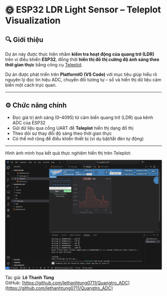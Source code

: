 # 🌞 ESP32 LDR Light Sensor – Teleplot Visualization

## 🔍 Giới thiệu
Dự án này được thực hiện nhằm **kiểm tra hoạt động của quang trở (LDR)** trên vi điều khiển **ESP32**, 
đồng thời **hiển thị đồ thị cường độ ánh sáng theo thời gian thực** bằng công cụ [Teleplot](https://marketplace.visualstudio.com/items?itemName=alexnesnes.teleplot).

Dự án được phát triển trên **PlatformIO (VS Code)** với mục tiêu giúp hiểu rõ nguyên lý đọc tín hiệu ADC, 
chuyển đổi tương tự – số và hiển thị dữ liệu cảm biến một cách trực quan.

---

## ⚙️ **Chức năng chính**
- Đọc giá trị ánh sáng (0–4095) từ cảm biến quang trở (LDR) qua kênh ADC của ESP32  
- Gửi dữ liệu qua cổng UART để **Teleplot** hiển thị dạng đồ thị  
- Theo dõi sự thay đổi độ sáng theo thời gian thực  
- Có thể mở rộng để điều khiển thiết bị (ví dụ bật/tắt đèn tự động)

--- 

Hình ảnh minh họa kết quả thực nghiệm hiển thị trên Teleplot:

![Teleplot Screenshot](images/teleplot_light_plot.png)

Tác giả: **Lê Thanh Tùng**  
GitHub: [https://github.com/lethanhtung0711/Quangtro_ADC](https://github.com/lethanhtung0711/Quangtro_ADC)
